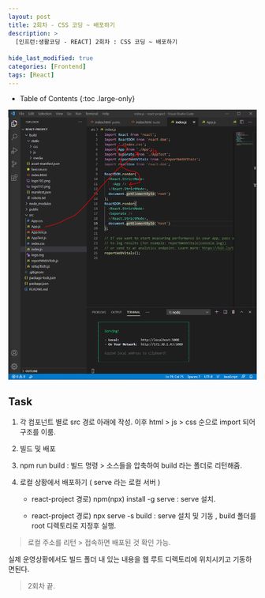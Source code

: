 ```yaml
---
layout: post
title: 2회차 - CSS 코딩 ~ 배포하기
description: >
  [인프런:생활코딩 - REACT] 2회차 : CSS 코딩 ~ 배포하기

hide_last_modified: true
categories: [Frontend]
tags: [React]
---
```


- Table of Contents
{:toc .large-only}

![react2-1](/assets/img/React/react2-1.png)

## Task

1. 각 컴포넌트 별로 src 경로 아래에 작성. 이후 html > js > css 순으로 import 되어 구조를 이룸.

2. 빌드 및 배포

3. npm run build : 빌드 명령 > 소스들을 압축하여 build 라는 폴더로 리턴해줌.

4. 로컬 상황에서 배포하기 ( serve 라는 로컬 서버 )

   - react-project 경로) npm(npx) install -g serve : serve 설치.

   - react-project 경로) npx serve -s build : serve 설치 및 기동 , build 폴더를 root 디렉토리로 지정후 실행.

> 로컬 주소를 리턴 > 접속하면 배포된 것 확인 가능.

실제 운영상황에서도 빌드 폴더 내 있는 내용을 웹 루트 디렉토리에 위치시키고 기동하면된다.

> 2회차 끝.
